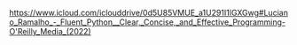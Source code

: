
https://www.icloud.com/iclouddrive/0d5U85VMUE_a1U291I1lGXGwg#Luciano_Ramalho_-_Fluent_Python__Clear,_Concise,_and_Effective_Programming-O'Reilly_Media_(2022)
